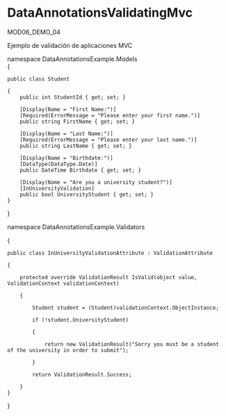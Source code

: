 # DataAnnotationsValidatingMvc
MOD06_DEMO_04

Ejemplo de validación de aplicaciones MVC  



namespace DataAnnotationsExample.Models  
{  

    public class Student  
   
    {
        public int StudentId { get; set; }

        [Display(Name = "First Name:")]
        [Required(ErrorMessage = "Please enter your first name.")]
        public string FirstName { get; set; }

        [Display(Name = "Last Name:")]
        [Required(ErrorMessage = "Please enter your last name.")]
        public string LastName { get; set; }

        [Display(Name = "Birthdate:")]
        [DataType(DataType.Date)]
        public DateTime Birthdate { get; set; }

        [Display(Name = "Are you a university student?")]
        [InUniversityValidation]
        public bool UniversityStudent { get; set; }
    }
}
    
    


namespace DataAnnotationsExample.Validators  

{  

    public class InUniversityValidationAttribute : ValidationAttribute  
    
    {  
    
        protected override ValidationResult IsValid(object value, ValidationContext validationContext)  
        
        {  
        
            Student student = (Student)validationContext.ObjectInstance;  
            
            if (!student.UniversityStudent)  
            
            {  
            
                return new ValidationResult("Sorry you must be a student of the university in order to submit");  
                
            }  
            
            return ValidationResult.Success;  
            
        }  
    }  
}  

